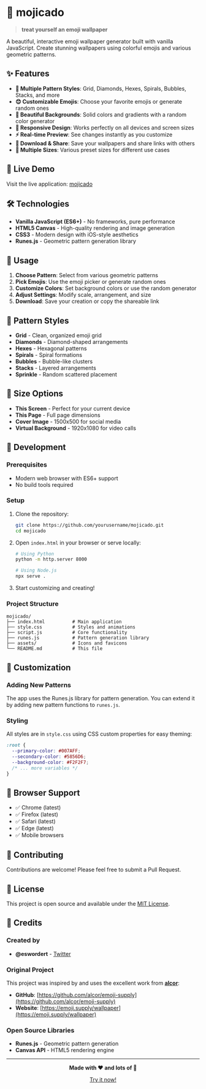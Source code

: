 # 🥑 mojicado

> **treat yourself an emoji wallpaper**

A beautiful, interactive emoji wallpaper generator built with vanilla JavaScript. Create stunning wallpapers using colorful emojis and various geometric patterns.

## ✨ Features

- **🎨 Multiple Pattern Styles**: Grid, Diamonds, Hexes, Spirals, Bubbles, Stacks, and more
- **😊 Customizable Emojis**: Choose your favorite emojis or generate random ones
- **🌈 Beautiful Backgrounds**: Solid colors and gradients with a random color generator
- **📱 Responsive Design**: Works perfectly on all devices and screen sizes
- **⚡ Real-time Preview**: See changes instantly as you customize
- **💾 Download & Share**: Save your wallpapers and share links with others
- **🎯 Multiple Sizes**: Various preset sizes for different use cases

## 🚀 Live Demo

Visit the live application: [mojicado](https://your-domain.com)

## 🛠️ Technologies

- **Vanilla JavaScript (ES6+)** - No frameworks, pure performance
- **HTML5 Canvas** - High-quality rendering and image generation
- **CSS3** - Modern design with iOS-style aesthetics
- **Runes.js** - Geometric pattern generation library

## 📖 Usage

1. **Choose Pattern**: Select from various geometric patterns
2. **Pick Emojis**: Use the emoji picker or generate random ones
3. **Customize Colors**: Set background colors or use the random generator
4. **Adjust Settings**: Modify scale, arrangement, and size
5. **Download**: Save your creation or copy the shareable link

## 🎨 Pattern Styles

- **Grid** - Clean, organized emoji grid
- **Diamonds** - Diamond-shaped arrangements
- **Hexes** - Hexagonal patterns
- **Spirals** - Spiral formations
- **Bubbles** - Bubble-like clusters
- **Stacks** - Layered arrangements
- **Sprinkle** - Random scattered placement

## 🎯 Size Options

- **This Screen** - Perfect for your current device
- **This Page** - Full page dimensions
- **Cover Image** - 1500x500 for social media
- **Virtual Background** - 1920x1080 for video calls

## 🔧 Development

### Prerequisites

- Modern web browser with ES6+ support
- No build tools required

### Setup

1. Clone the repository:
   ```bash
   git clone https://github.com/yourusername/mojicado.git
   cd mojicado
   ```

2. Open `index.html` in your browser or serve locally:
   ```bash
   # Using Python
   python -m http.server 8000
   
   # Using Node.js
   npx serve .
   ```

3. Start customizing and creating!

### Project Structure

```
mojicado/
├── index.html          # Main application
├── style.css           # Styles and animations
├── script.js           # Core functionality
├── runes.js            # Pattern generation library
├── assets/             # Icons and favicons
└── README.md           # This file
```

## 🎨 Customization

### Adding New Patterns

The app uses the Runes.js library for pattern generation. You can extend it by adding new pattern functions to `runes.js`.

### Styling

All styles are in `style.css` using CSS custom properties for easy theming:

```css
:root {
  --primary-color: #007AFF;
  --secondary-color: #5856D6;
  --background-color: #F2F2F7;
  /* ... more variables */
}
```

## 📱 Browser Support

- ✅ Chrome (latest)
- ✅ Firefox (latest)
- ✅ Safari (latest)
- ✅ Edge (latest)
- ✅ Mobile browsers

## 🤝 Contributing

Contributions are welcome! Please feel free to submit a Pull Request.

## 📄 License

This project is open source and available under the [MIT License](LICENSE).

## 🙏 Credits

### Created by
- **@eswordert** - [Twitter](https://x.com/eswordert)

### Original Project
This project was inspired by and uses the excellent work from **[alcor](https://github.com/alcor)**:

- **GitHub**: [https://github.com/alcor/emoji-supply](https://github.com/alcor/emoji-supply)
- **Website**: [https://emoji.supply/wallpaper](https://emoji.supply/wallpaper)

### Open Source Libraries
- **Runes.js** - Geometric pattern generation
- **Canvas API** - HTML5 rendering engine

---

<div align="center">

**Made with ❤️ and lots of 🥑**

[Try it now!](https://your-domain.com)

</div>
